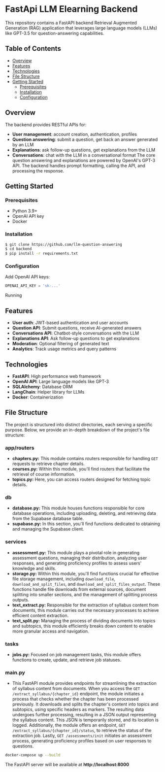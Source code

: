 # FastApi LLM Elearning Backend

This repository contains a FastAPI backend Retrieval Augmented Generation (RAG) application that leverages large language models (LLMs) like GPT-3.5 for question-answering capabilities.

## Table of Contents
- [Overview](#overview)
- [Features](#overview)
- [Technologies](#technologies)
- [File Structure](#file-structure)
- [Getting Started](#getting-started)
  - [Prerequisites](#prerequisites)
  - [Installation](#installation)
  - [Configuration](#configuration)

## Overview
The backend provides RESTful APIs for:
- **User management**: account creation, authentication, profiles
- **Question answering**: submit a question, get back an answer generated by an LLM
- **Explanations**: ask follow-up questions, get explanations from the LLM
- **Conversations**: chat with the LLM in a conversational format
The core question answering and explanations are powered by OpenAI's GPT-3 API. The backend handles prompt formatting, calling the API, and processing the response.

## Getting Started
### Prerequisites
- Python 3.9+
- OpenAI API key
- Docker

### Installation
```bash
$ git clone https://github.com/llm-question-answering
$ cd backend
$ pip install -r requirements.txt
```

### Configuration
Add OpenAI API keys:

```python
OPENAI_API_KEY = 'sk-...' 
```

Running

## Features
- **User auth**: JWT-based authentication and user accounts
- **Question API**: Submit questions, receive AI-generated answers
- **Conversations API**: Chatbot-style conversations with the LLM
- **Explanations API**: Ask follow-up questions to get explanations
- **Moderation**: Optional filtering of generated text
- **Analytics**: Track usage metrics and query patterns

## Technologies
- **FastAPI**: High performance web framework
- **OpenAI API**: Large language models like GPT-3
- **SQLAlchemy**: Database ORM
- **LangChain**: Helper library for LLMs
- **Docker**: Containerization

## File Structure
The project is structured into distinct directories, each serving a specific purpose. Below, we provide an in-depth breakdown of the project's file structure:

### app/routers
- **chapters.py:** This module contains routers responsible for handling `GET` requests to retrieve chapter details.
- **courses.py:** Within this module, you'll find routers that facilitate the retrieval of course information.
- **topics.py:** Here, you can access routers designed for fetching topic details.

### db
- **database.py:** This module houses functions responsible for core database operations, including uploading, deleting, and retrieving data from the Supabase database table.
- **supabase.py:** In this section, you'll find functions dedicated to obtaining and managing the Supabase client.

### services
- **assessment.py:** This module plays a pivotal role in generating assessment questions, managing their distribution, analyzing user responses, and generating proficiency profiles to assess users' knowledge and skills.
- **storage.py:** Within this module, you'll find functions crucial for effective file storage management, including `download_file`, `download_and_split_files`, and `download_and_split_files_output`. These functions handle file downloads from external sources, document splitting into smaller sections, and the management of splitting process outputs.
- **text_extract.py:** Responsible for the extraction of syllabus content from documents, this module carries out the necessary processes to achieve efficient content extraction.
- **text_split.py:** Managing the process of dividing documents into topics and subtopics, this module efficiently breaks down content to enable more granular access and navigation.

### tasks
- **jobs.py:** Focused on job management tasks, this module offers functions to create, update, and retrieve job statuses.

### main.py
- This FastAPI module provides endpoints for streamlining the extraction of syllabus content from documents. When you access the `GET /extract_syllabus/{chapter_id}` endpoint, the module initiates a process that checks whether the chapter has been processed previously. It downloads and splits the chapter's content into topics and subtopics, using specific headers as markers. The resulting data undergoes further processing, resulting in a JSON output representing the syllabus content. This JSON is temporarily stored, and its location is logged. Additionally, the module offers an endpoint, `GET /extract_syllabus/{chapter_id}/status`, to retrieve the status of the extraction job. Lastly, `GET /assessments/init` initiates an assessment process, generating proficiency profiles based on user responses to questions.

```bash
docker-compose up --build
```
The FastAPI server will be available at **http://localhost:8000**
